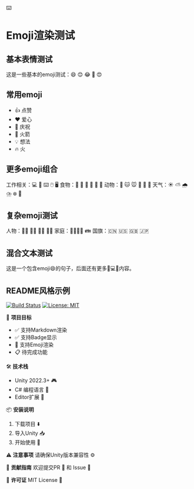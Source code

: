 ⌨️
# Emoji渲染测试

## 基本表情测试
这是一些基本的emoji测试：😄 😊 😂 🤣 😍

## 常用emoji
- 👍 点赞
- ❤️ 爱心  
- 🎉 庆祝
- 🚀 火箭
- 💡 想法
- 🔥 火

## 更多emoji组合
工作相关：💻 📱 ⌨️ 🖱️ 🖥️
食物：🍎 🍌 🍕 🍔 🍟 🍰
动物：🐶 🐱 🐭 🐹 🐰 🦊
天气：☀️ ⛅ 🌧️ ⛈️ ❄️ 🌈

## 复杂emoji测试
人物：👨‍💻 👩‍💻 👨‍🔬 👩‍🔬
家庭：👨‍👩‍👧‍👦 👪
国旗：🇨🇳 🇺🇸 🇬🇧 🇯🇵

## 混合文本测试
这是一个包含emoji😄的句子，后面还有更多📱💻🚀内容。

## README风格示例
[![Build Status](https://travis-ci.org/example/repo.svg?branch=master)](https://travis-ci.org/example/repo) 
[![License: MIT](https://img.shields.io/badge/License-MIT-yellow.svg)](https://opensource.org/licenses/MIT)

🎯 **项目目标**
- ✅ 支持Markdown渲染
- ✅ 支持Badge显示  
- 🚧 支持Emoji渲染
- 📋 待完成功能

🛠️ **技术栈**
- Unity 2022.3+ 🎮
- C# 编程语言 💾
- Editor扩展 🔧

📦 **安装说明**
1. 下载项目 ⬇️
2. 导入Unity 📥
3. 开始使用 🚀

⚠️ **注意事项**
请确保Unity版本兼容性 ⚙️

🤝 **贡献指南**
欢迎提交PR 🔄 和 Issue 🐛

📄 **许可证**
MIT License 📜
